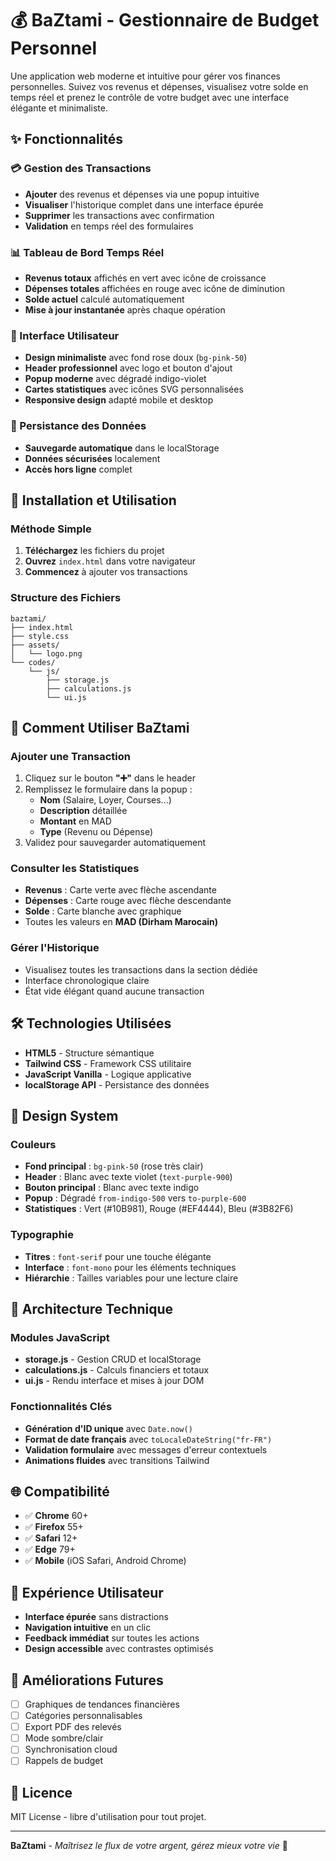 # 💰 BaZtami - Gestionnaire de Budget Personnel

Une application web moderne et intuitive pour gérer vos finances personnelles. Suivez vos revenus et dépenses, visualisez votre solde en temps réel et prenez le contrôle de votre budget avec une interface élégante et minimaliste.

## ✨ Fonctionnalités

### 💳 Gestion des Transactions
- **Ajouter** des revenus et dépenses via une popup intuitive
- **Visualiser** l'historique complet dans une interface épurée
- **Supprimer** les transactions avec confirmation
- **Validation** en temps réel des formulaires

### 📊 Tableau de Bord Temps Réel
- **Revenus totaux** affichés en vert avec icône de croissance
- **Dépenses totales** affichées en rouge avec icône de diminution  
- **Solde actuel** calculé automatiquement
- **Mise à jour instantanée** après chaque opération

### 🎨 Interface Utilisateur
- **Design minimaliste** avec fond rose doux (`bg-pink-50`)
- **Header professionnel** avec logo et bouton d'ajout
- **Popup moderne** avec dégradé indigo-violet
- **Cartes statistiques** avec icônes SVG personnalisées
- **Responsive design** adapté mobile et desktop

### 💾 Persistance des Données
- **Sauvegarde automatique** dans le localStorage
- **Données sécurisées** localement
- **Accès hors ligne** complet

## 🚀 Installation et Utilisation

### Méthode Simple
1. **Téléchargez** les fichiers du projet
2. **Ouvrez** `index.html` dans votre navigateur
3. **Commencez** à ajouter vos transactions

### Structure des Fichiers
```
baztami/
├── index.html
├── style.css
├── assets/
│   └── logo.png
└── codes/
    └── js/
        ├── storage.js
        ├── calculations.js
        └── ui.js
```

## 🎯 Comment Utiliser BaZtami

### Ajouter une Transaction
1. Cliquez sur le bouton **"➕"** dans le header
2. Remplissez le formulaire dans la popup :
   - **Nom** (Salaire, Loyer, Courses...)
   - **Description** détaillée
   - **Montant** en MAD
   - **Type** (Revenu ou Dépense)
3. Validez pour sauvegarder automatiquement

### Consulter les Statistiques
- **Revenus** : Carte verte avec flèche ascendante
- **Dépenses** : Carte rouge avec flèche descendante  
- **Solde** : Carte blanche avec graphique
- Toutes les valeurs en **MAD (Dirham Marocain)**

### Gérer l'Historique
- Visualisez toutes les transactions dans la section dédiée
- Interface chronologique claire
- État vide élégant quand aucune transaction

## 🛠️ Technologies Utilisées

- **HTML5** - Structure sémantique
- **Tailwind CSS** - Framework CSS utilitaire
- **JavaScript Vanilla** - Logique applicative
- **localStorage API** - Persistance des données

## 🎨 Design System

### Couleurs
- **Fond principal** : `bg-pink-50` (rose très clair)
- **Header** : Blanc avec texte violet (`text-purple-900`)
- **Bouton principal** : Blanc avec texte indigo
- **Popup** : Dégradé `from-indigo-500` vers `to-purple-600`
- **Statistiques** : Vert (#10B981), Rouge (#EF4444), Bleu (#3B82F6)

### Typographie
- **Titres** : `font-serif` pour une touche élégante
- **Interface** : `font-mono` pour les éléments techniques
- **Hiérarchie** : Tailles variables pour une lecture claire

## 🔧 Architecture Technique

### Modules JavaScript
- **storage.js** - Gestion CRUD et localStorage
- **calculations.js** - Calculs financiers et totaux
- **ui.js** - Rendu interface et mises à jour DOM

### Fonctionnalités Clés
- **Génération d'ID unique** avec `Date.now()`
- **Format de date français** avec `toLocaleDateString("fr-FR")`
- **Validation formulaire** avec messages d'erreur contextuels
- **Animations fluides** avec transitions Tailwind

## 🌐 Compatibilité

- ✅ **Chrome** 60+
- ✅ **Firefox** 55+ 
- ✅ **Safari** 12+
- ✅ **Edge** 79+
- ✅ **Mobile** (iOS Safari, Android Chrome)

## 📱 Expérience Utilisateur

- **Interface épurée** sans distractions
- **Navigation intuitive** en un clic
- **Feedback immédiat** sur toutes les actions
- **Design accessible** avec contrastes optimisés

## 🔮 Améliorations Futures

- [ ] Graphiques de tendances financières
- [ ] Catégories personnalisables
- [ ] Export PDF des relevés
- [ ] Mode sombre/clair
- [ ] Synchronisation cloud
- [ ] Rappels de budget

## 📄 Licence

MIT License - libre d'utilisation pour tout projet.

---

**BaZtami** - *Maîtrisez le flux de votre argent, gérez mieux votre vie* 💫

